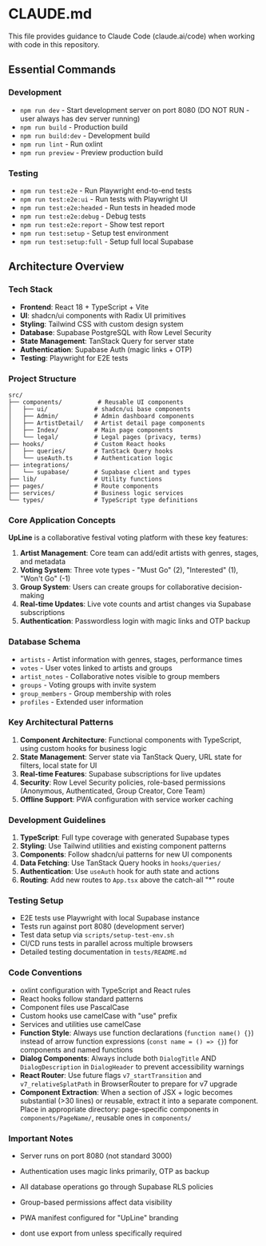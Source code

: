 # CLAUDE.md

This file provides guidance to Claude Code (claude.ai/code) when working with code in this repository.

## Essential Commands

### Development

- `npm run dev` - Start development server on port 8080 (DO NOT RUN - user always has dev server running)
- `npm run build` - Production build
- `npm run build:dev` - Development build
- `npm run lint` - Run oxlint
- `npm run preview` - Preview production build

### Testing

- `npm run test:e2e` - Run Playwright end-to-end tests
- `npm run test:e2e:ui` - Run tests with Playwright UI
- `npm run test:e2e:headed` - Run tests in headed mode
- `npm run test:e2e:debug` - Debug tests
- `npm run test:e2e:report` - Show test report
- `npm run test:setup` - Setup test environment
- `npm run test:setup:full` - Setup full local Supabase

## Architecture Overview

### Tech Stack

- **Frontend**: React 18 + TypeScript + Vite
- **UI**: shadcn/ui components with Radix UI primitives
- **Styling**: Tailwind CSS with custom design system
- **Database**: Supabase PostgreSQL with Row Level Security
- **State Management**: TanStack Query for server state
- **Authentication**: Supabase Auth (magic links + OTP)
- **Testing**: Playwright for E2E tests

### Project Structure

```
src/
├── components/          # Reusable UI components
│   ├── ui/             # shadcn/ui base components
│   ├── Admin/          # Admin dashboard components
│   ├── ArtistDetail/   # Artist detail page components
│   ├── Index/          # Main page components
│   └── legal/          # Legal pages (privacy, terms)
├── hooks/              # Custom React hooks
│   ├── queries/        # TanStack Query hooks
│   └── useAuth.ts      # Authentication logic
├── integrations/
│   └── supabase/       # Supabase client and types
├── lib/                # Utility functions
├── pages/              # Route components
├── services/           # Business logic services
└── types/              # TypeScript type definitions
```

### Core Application Concepts

**UpLine** is a collaborative festival voting platform with these key features:

1. **Artist Management**: Core team can add/edit artists with genres, stages, and metadata
2. **Voting System**: Three vote types - "Must Go" (2), "Interested" (1), "Won't Go" (-1)
3. **Group System**: Users can create groups for collaborative decision-making
4. **Real-time Updates**: Live vote counts and artist changes via Supabase subscriptions
5. **Authentication**: Passwordless login with magic links and OTP backup

### Database Schema

- `artists` - Artist information with genres, stages, performance times
- `votes` - User votes linked to artists and groups
- `artist_notes` - Collaborative notes visible to group members
- `groups` - Voting groups with invite system
- `group_members` - Group membership with roles
- `profiles` - Extended user information

### Key Architectural Patterns

1. **Component Architecture**: Functional components with TypeScript, using custom hooks for business logic
2. **State Management**: Server state via TanStack Query, URL state for filters, local state for UI
3. **Real-time Features**: Supabase subscriptions for live updates
4. **Security**: Row Level Security policies, role-based permissions (Anonymous, Authenticated, Group Creator, Core Team)
5. **Offline Support**: PWA configuration with service worker caching

### Development Guidelines

1. **TypeScript**: Full type coverage with generated Supabase types
2. **Styling**: Use Tailwind utilities and existing component patterns
3. **Components**: Follow shadcn/ui patterns for new UI components
4. **Data Fetching**: Use TanStack Query hooks in `hooks/queries/`
5. **Authentication**: Use `useAuth` hook for auth state and actions
6. **Routing**: Add new routes to `App.tsx` above the catch-all "\*" route

### Testing Setup

- E2E tests use Playwright with local Supabase instance
- Tests run against port 8080 (development server)
- Test data setup via `scripts/setup-test-env.sh`
- CI/CD runs tests in parallel across multiple browsers
- Detailed testing documentation in `tests/README.md`

### Code Conventions

- oxlint configuration with TypeScript and React rules
- React hooks follow standard patterns
- Component files use PascalCase
- Custom hooks use camelCase with "use" prefix
- Services and utilities use camelCase
- **Function Style**: Always use function declarations (`function name() {}`) instead of arrow function expressions (`const name = () => {}`) for components and named functions
- **Dialog Components**: Always include both `DialogTitle` AND `DialogDescription` in `DialogHeader` to prevent accessibility warnings
- **React Router**: Use future flags `v7_startTransition` and `v7_relativeSplatPath` in BrowserRouter to prepare for v7 upgrade
- **Component Extraction**: When a section of JSX + logic becomes substantial (>30 lines) or reusable, extract it into a separate component. Place in appropriate directory: page-specific components in `components/PageName/`, reusable ones in `components/`

### Important Notes

- Server runs on port 8080 (not standard 3000)
- Authentication uses magic links primarily, OTP as backup
- All database operations go through Supabase RLS policies
- Group-based permissions affect data visibility
- PWA manifest configured for "UpLine" branding

- dont use export from unless specifically required

